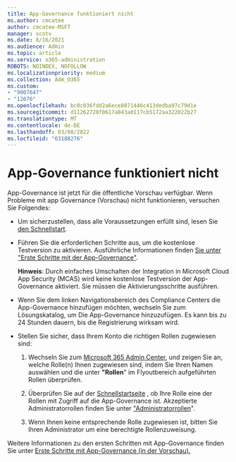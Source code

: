 ```yaml
---
title: App-Governance funktioniert nicht
ms.author: cmcatee
author: cmcatee-MSFT
manager: scotv
ms.date: 8/16/2021
ms.audience: Admin
ms.topic: article
ms.service: o365-administration
ROBOTS: NOINDEX, NOFOLLOW
ms.localizationpriority: medium
ms.collection: Adm_O365
ms.custom:
- "9007647"
- "12676"
ms.openlocfilehash: bc0c036fdd2a6ece8871446c413dedba97c79d1e
ms.sourcegitcommit: d11262728f0617a843a0117cb5172aa322022b27
ms.translationtype: MT
ms.contentlocale: de-DE
ms.lasthandoff: 03/08/2022
ms.locfileid: "63188276"
---
```

# <a name="app-governance-is-not-working"></a>App-Governance funktioniert nicht

App-Governance ist jetzt für die öffentliche Vorschau verfügbar. Wenn Probleme mit app Governance (Vorschau) nicht funktionieren, versuchen Sie Folgendes:

- Um sicherzustellen, dass alle Voraussetzungen erfüllt sind, lesen Sie [den Schnellstart](https://docs.microsoft.com/microsoft-365/compliance/app-governance-get-started).

- Führen Sie die erforderlichen Schritte aus, um die kostenlose Testversion zu aktivieren. Ausführliche Informationen finden [Sie unter "Erste Schritte mit der App-Governance"](https://docs.microsoft.com/microsoft-365/compliance/app-governance-get-started#add-app-governance-to-your-microsoft-365-account). 

    **Hinweis**: Durch einfaches Umschalten der Integration in Microsoft Cloud App Security (MCAS) wird keine kostenlose Testversion der App-Governance aktiviert. Sie müssen die Aktivierungsschritte ausführen.

- Wenn Sie dem linken Navigationsbereich des Compliance Centers die App-Governance hinzufügen möchten, wechseln Sie zum Lösungskatalog, um Die App-Governance hinzuzufügen. Es kann bis zu 24 Stunden dauern, bis die Registrierung wirksam wird.

- Stellen Sie sicher, dass Ihrem Konto die richtigen Rollen zugewiesen sind:

    1. Wechseln Sie zum [Microsoft 365 Admin Center](https://admin.microsoft.com/Adminportal/Home#/users), und zeigen Sie an, welche Rolle(n) Ihnen zugewiesen sind, indem Sie Ihren Namen auswählen und die unter **"Rollen**" im Flyoutbereich aufgeführten Rollen überprüfen.

    1. Überprüfen Sie auf der [Schnellstartseite](https://aka.ms/appgovernancepreview) , ob Ihre Rolle eine der Rollen mit Zugriff auf die App-Governance ist. Akzeptierte Administratorrollen finden Sie unter ["Administratorrollen](https://docs.microsoft.com/microsoft-365/compliance/app-governance-get-started#administrator-roles)". 

    1. Wenn Ihnen keine entsprechende Rolle zugewiesen ist, bitten Sie Ihren Administrator um eine berechtigte Rollenzuweisung.

Weitere Informationen zu den ersten Schritten mit App-Governance finden Sie unter [Erste Schritte mit App-Governance (in der Vorschau).](https://docs.microsoft.com/microsoft-365/compliance/app-governance-get-started)